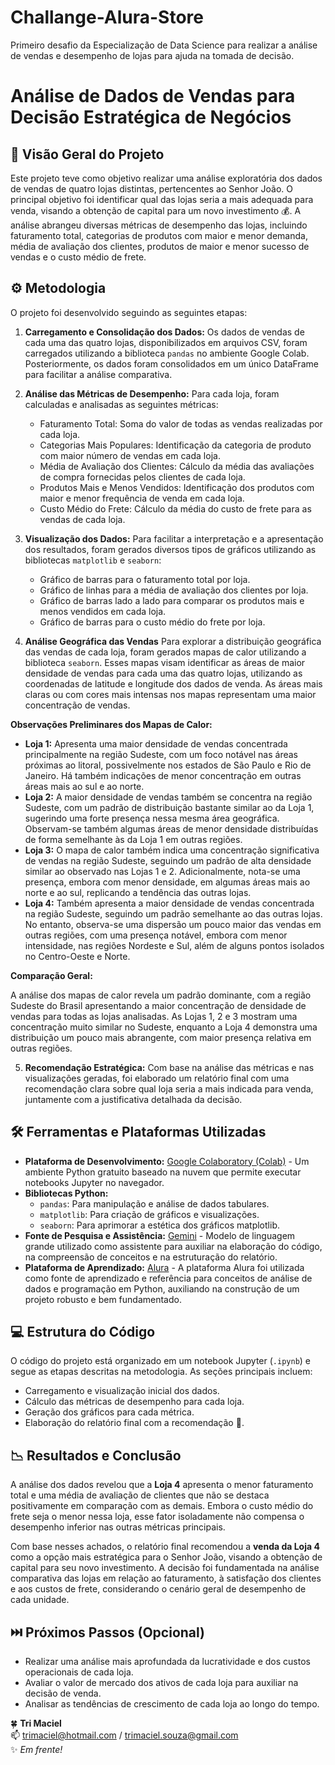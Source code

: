 # Challange-Alura-Store

Primeiro desafio da Especialização de Data Science para realizar a análise de vendas e desempenho de lojas para ajuda na tomada de decisão. 

# Análise de Dados de Vendas para Decisão Estratégica de Negócios

## 🚀 Visão Geral do Projeto

Este projeto teve como objetivo realizar uma análise exploratória dos dados de vendas de quatro lojas distintas, pertencentes ao Senhor João. O principal objetivo foi identificar qual das lojas seria a mais adequada para venda, visando a obtenção de capital para um novo investimento 💰. A análise abrangeu diversas métricas de desempenho das lojas, incluindo faturamento total, categorias de produtos com maior e menor demanda, média de avaliação dos clientes, produtos de maior e menor sucesso de vendas e o custo médio de frete.

## ⚙️ Metodologia

O projeto foi desenvolvido seguindo as seguintes etapas:

1.  **Carregamento e Consolidação dos Dados:** Os dados de vendas de cada uma das quatro lojas, disponibilizados em arquivos CSV, foram carregados utilizando a biblioteca `pandas` no ambiente Google Colab. Posteriormente, os dados foram consolidados em um único DataFrame para facilitar a análise comparativa.

2.  **Análise das Métricas de Desempenho:**  Para cada loja, foram calculadas e analisadas as seguintes métricas:
    * Faturamento Total: Soma do valor de todas as vendas realizadas por cada loja.
    * Categorias Mais Populares: Identificação da categoria de produto com maior número de vendas em cada loja.
    * Média de Avaliação dos Clientes: Cálculo da média das avaliações de compra fornecidas pelos clientes de cada loja.
    * Produtos Mais e Menos Vendidos: Identificação dos produtos com maior e menor frequência de venda em cada loja.
    * Custo Médio do Frete: Cálculo da média do custo de frete para as vendas de cada loja.

3.  **Visualização dos Dados:** Para facilitar a interpretação e a apresentação dos resultados, foram gerados diversos tipos de gráficos utilizando as bibliotecas `matplotlib` e `seaborn`:
    * Gráfico de barras para o faturamento total por loja.
    * Gráfico de linhas para a média de avaliação dos clientes por loja.
    * Gráfico de barras lado a lado para comparar os produtos mais e menos vendidos em cada loja.
    * Gráfico de barras para o custo médio do frete por loja.

4. **Análise Geográfica das Vendas**
Para explorar a distribuição geográfica das vendas de cada loja, foram gerados mapas de calor utilizando a biblioteca `seaborn`. Esses mapas visam identificar as áreas de maior densidade de vendas para cada uma das quatro lojas, utilizando as coordenadas de latitude e longitude dos dados de venda. As áreas mais claras ou com cores mais intensas nos mapas representam uma maior concentração de vendas.

**Observações Preliminares dos Mapas de Calor:**

* **Loja 1:** Apresenta uma maior densidade de vendas concentrada principalmente na região Sudeste, com um foco notável nas áreas próximas ao litoral, possivelmente nos estados de São Paulo e Rio de Janeiro. Há também indicações de menor concentração em outras áreas mais ao sul e ao norte.
* **Loja 2:** A maior densidade de vendas também se concentra na região Sudeste, com um padrão de distribuição bastante similar ao da Loja 1, sugerindo uma forte presença nessa mesma área geográfica. Observam-se também algumas áreas de menor densidade distribuídas de forma semelhante às da Loja 1 em outras regiões.
* **Loja 3:** O mapa de calor também indica uma concentração significativa de vendas na região Sudeste, seguindo um padrão de alta densidade similar ao observado nas Lojas 1 e 2. Adicionalmente, nota-se uma presença, embora com menor densidade, em algumas áreas mais ao norte e ao sul, replicando a tendência das outras lojas.
* **Loja 4:** Também apresenta a maior densidade de vendas concentrada na região Sudeste, seguindo um padrão semelhante ao das outras lojas. No entanto, observa-se uma dispersão um pouco maior das vendas em outras regiões, com uma presença notável, embora com menor intensidade, nas regiões Nordeste e Sul, além de alguns pontos isolados no Centro-Oeste e Norte.

**Comparação Geral:**

A análise dos mapas de calor revela um padrão dominante, com a região Sudeste do Brasil apresentando a maior concentração de densidade de vendas para todas as lojas analisadas. As Lojas 1, 2 e 3 mostram uma concentração muito similar no Sudeste, enquanto a Loja 4 demonstra uma distribuição um pouco mais abrangente, com maior presença relativa em outras regiões.

5.  **Recomendação Estratégica:** Com base na análise das métricas e nas visualizações geradas, foi elaborado um relatório final com uma recomendação clara sobre qual loja seria a mais indicada para venda, juntamente com a justificativa detalhada da decisão.

## 🛠️ Ferramentas e Plataformas Utilizadas

* **Plataforma de Desenvolvimento:** [Google Colaboratory (Colab)](https://colab.research.google.com/) - Um ambiente Python gratuito baseado na nuvem que permite executar notebooks Jupyter no navegador.
* **Bibliotecas Python:**
    * `pandas`: Para manipulação e análise de dados tabulares.
    * `matplotlib`: Para criação de gráficos e visualizações.
    * `seaborn`: Para aprimorar a estética dos gráficos matplotlib.
* **Fonte de Pesquisa e Assistência:** [Gemini](https://gemini.google.com/) - Modelo de linguagem grande utilizado como assistente para auxiliar na elaboração do código, na compreensão de conceitos e na estruturação do relatório.
* **Plataforma de Aprendizado:** [Alura](https://www.alura.com.br/) - A plataforma Alura foi utilizada como fonte de aprendizado e referência para conceitos de análise de dados e programação em Python, auxiliando na construção de um projeto robusto e bem fundamentado.

## 💻 Estrutura do Código

O código do projeto está organizado em um notebook Jupyter (`.ipynb`) e segue as etapas descritas na metodologia. As seções principais incluem:

* Carregamento e visualização inicial dos dados.
* Cálculo das métricas de desempenho para cada loja.
* Geração dos gráficos para cada métrica.
* Elaboração do relatório final com a recomendação 📝.

## 📉 Resultados e Conclusão

A análise dos dados revelou que a **Loja 4** apresenta o menor faturamento total e uma média de avaliação de clientes que não se destaca positivamente em comparação com as demais. Embora o custo médio do frete seja o menor nessa loja, esse fator isoladamente não compensa o desempenho inferior nas outras métricas principais.

Com base nesses achados, o relatório final recomendou a **venda da Loja 4** como a opção mais estratégica para o Senhor João, visando a obtenção de capital para seu novo investimento. A decisão foi fundamentada na análise comparativa das lojas em relação ao faturamento, à satisfação dos clientes e aos custos de frete, considerando o cenário geral de desempenho de cada unidade.

## ⏭️ Próximos Passos (Opcional)

*  Realizar uma análise mais aprofundada da lucratividade e dos custos operacionais de cada loja.
*  Avaliar o valor de mercado dos ativos de cada loja para auxiliar na decisão de venda.
*  Analisar as tendências de crescimento de cada loja ao longo do tempo.

🍀 **Tri Maciel**  
📫 [trimaciel@hotmail.com](mailto:trimaciel@hotmail.com) / [trimaciel.souza@gmail.com](mailto:trimaciel.souza@gmail.com)  
✨ *Em frente!*

